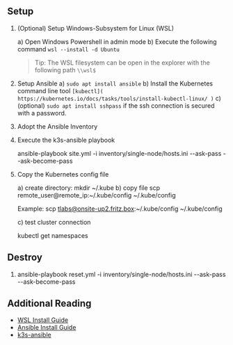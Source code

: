 

## Setup

1. (Optional) Setup Windows-Subsystem for Linux (WSL)
	
	a) Open Windows Powershell in admin mode
	b) Execute the following command ```wsl --install -d Ubuntu```

	> Tip: The WSL filesystem can be open in the explorer with the following path ```\\wsl$```

2. Setup Ansible
	a) ```sudo apt install ansible```
	b) Install the Kubernetes command line tool ```[kubectl]( https://kubernetes.io/docs/tasks/tools/install-kubectl-linux/ )```
	c) (optional) ```sudo apt install sshpass``` if the ssh connection is secured with a password.
	
3. Adopt the Ansible Inventory

4. Execute the k3s-ansible playbook

	ansible-playbook site.yml -i inventory/single-node/hosts.ini --ask-pass --ask-become-pass

5. Copy the Kubernetes config file

	a) create directory: mkdir ~/.kube
	b) copy file
	scp remote_user@remote_ip:~/.kube/config ~/.kube/config
	
	Example:
	scp tlabs@onsite-up2.fritz.box:~/.kube/config ~/.kube/config
	
	c) test cluster connection
	
	kubectl get namespaces

## Destroy

1. ansible-playbook reset.yml -i inventory/single-node/hosts.ini --ask-pass --ask-become-pass



## Additional Reading
- [WSL Install Guide]( https://learn.microsoft.com/de-de/windows/wsl/install )
- [Ansible Install Guide]( https://www.digitalocean.com/community/tutorials/how-to-install-and-configure-ansible-on-ubuntu-20-04 )
- [k3s-ansible]( https://github.com/k3s-io/k3s-ansible ) 